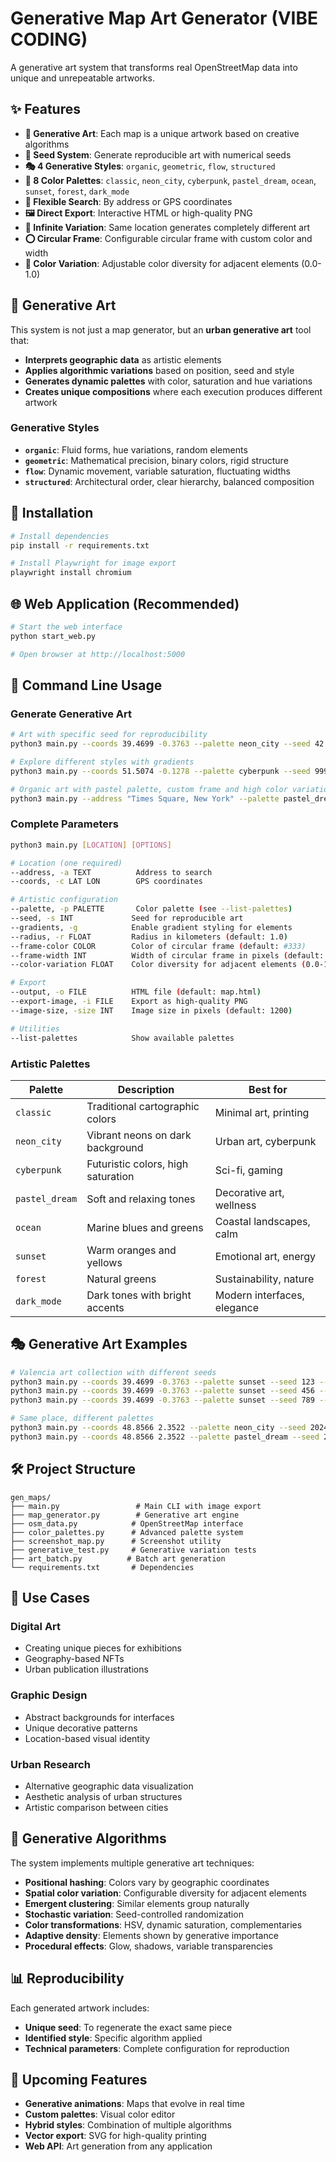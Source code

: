 # Generative Map Art Generator (VIBE CODING)

A generative art system that transforms real OpenStreetMap data into unique and unrepeatable artworks.

## ✨ Features

- **🎨 Generative Art**: Each map is a unique artwork based on creative algorithms
- **🌱 Seed System**: Generate reproducible art with numerical seeds
- **🎭 4 Generative Styles**: `organic`, `geometric`, `flow`, `structured`
- **🎨 8 Color Palettes**: `classic`, `neon_city`, `cyberpunk`, `pastel_dream`, `ocean`, `sunset`, `forest`, `dark_mode`
- **📍 Flexible Search**: By address or GPS coordinates
- **🖼️ Direct Export**: Interactive HTML or high-quality PNG
- **🔄 Infinite Variation**: Same location generates completely different art
- **⭕ Circular Frame**: Configurable circular frame with custom color and width
- **🎨 Color Variation**: Adjustable color diversity for adjacent elements (0.0-1.0)

## 🎯 Generative Art

This system is not just a map generator, but an **urban generative art** tool that:

- **Interprets geographic data** as artistic elements
- **Applies algorithmic variations** based on position, seed and style
- **Generates dynamic palettes** with color, saturation and hue variations
- **Creates unique compositions** where each execution produces different artwork

### Generative Styles

- **`organic`**: Fluid forms, hue variations, random elements
- **`geometric`**: Mathematical precision, binary colors, rigid structure  
- **`flow`**: Dynamic movement, variable saturation, fluctuating widths
- **`structured`**: Architectural order, clear hierarchy, balanced composition

## 🚀 Installation

```bash
# Install dependencies
pip install -r requirements.txt

# Install Playwright for image export
playwright install chromium
```

## 🌐 Web Application (Recommended)

```bash
# Start the web interface
python start_web.py

# Open browser at http://localhost:5000
```

## 🎨 Command Line Usage

### Generate Generative Art

```bash
# Art with specific seed for reproducibility
python3 main.py --coords 39.4699 -0.3763 --palette neon_city --seed 42 --export-image valencia_neon.png

# Explore different styles with gradients
python3 main.py --coords 51.5074 -0.1278 --palette cyberpunk --seed 999 --gradients --export-image london_cyber.png

# Organic art with pastel palette, custom frame and high color variation
python3 main.py --address "Times Square, New York" --palette pastel_dream --seed 777 --gradients --frame-color "#ff6b6b" --frame-width 20 --color-variation 0.8 --export-image nyc_pastel.png
```

### Complete Parameters

```bash
python3 main.py [LOCATION] [OPTIONS]

# Location (one required)
--address, -a TEXT          Address to search
--coords, -c LAT LON        GPS coordinates

# Artistic configuration  
--palette, -p PALETTE       Color palette (see --list-palettes)
--seed, -s INT             Seed for reproducible art
--gradients, -g            Enable gradient styling for elements
--radius, -r FLOAT         Radius in kilometers (default: 1.0)
--frame-color COLOR        Color of circular frame (default: #333)
--frame-width INT          Width of circular frame in pixels (default: 10)
--color-variation FLOAT    Color diversity for adjacent elements (0.0-1.0, default: 0.3)

# Export
--output, -o FILE          HTML file (default: map.html)
--export-image, -i FILE    Export as high-quality PNG
--image-size, -size INT    Image size in pixels (default: 1200)

# Utilities
--list-palettes            Show available palettes
```

### Artistic Palettes

| Palette | Description | Best for |
|---------|-------------|----------|
| `classic` | Traditional cartographic colors | Minimal art, printing |
| `neon_city` | Vibrant neons on dark background | Urban art, cyberpunk |
| `cyberpunk` | Futuristic colors, high saturation | Sci-fi, gaming |
| `pastel_dream` | Soft and relaxing tones | Decorative art, wellness |
| `ocean` | Marine blues and greens | Coastal landscapes, calm |
| `sunset` | Warm oranges and yellows | Emotional art, energy |
| `forest` | Natural greens | Sustainability, nature |
| `dark_mode` | Dark tones with bright accents | Modern interfaces, elegance |

## 🎭 Generative Art Examples

```bash
# Valencia art collection with different seeds
python3 main.py --coords 39.4699 -0.3763 --palette sunset --seed 123 --export-image valencia_1.png
python3 main.py --coords 39.4699 -0.3763 --palette sunset --seed 456 --export-image valencia_2.png
python3 main.py --coords 39.4699 -0.3763 --palette sunset --seed 789 --export-image valencia_3.png

# Same place, different palettes
python3 main.py --coords 48.8566 2.3522 --palette neon_city --seed 2024 --export-image paris_neon.png
python3 main.py --coords 48.8566 2.3522 --palette pastel_dream --seed 2024 --export-image paris_pastel.png
```

## 🛠️ Project Structure

```
gen_maps/
├── main.py                 # Main CLI with image export
├── map_generator.py        # Generative art engine
├── osm_data.py            # OpenStreetMap interface
├── color_palettes.py      # Advanced palette system
├── screenshot_map.py      # Screenshot utility
├── generative_test.py     # Generative variation tests
├── art_batch.py          # Batch art generation
└── requirements.txt       # Dependencies
```

## 🎨 Use Cases

### Digital Art
- Creating unique pieces for exhibitions
- Geography-based NFTs
- Urban publication illustrations

### Graphic Design
- Abstract backgrounds for interfaces
- Unique decorative patterns
- Location-based visual identity

### Urban Research
- Alternative geographic data visualization
- Aesthetic analysis of urban structures
- Artistic comparison between cities

## 🔮 Generative Algorithms

The system implements multiple generative art techniques:

- **Positional hashing**: Colors vary by geographic coordinates
- **Spatial color variation**: Configurable diversity for adjacent elements
- **Emergent clustering**: Similar elements group naturally  
- **Stochastic variation**: Seed-controlled randomization
- **Color transformations**: HSV, dynamic saturation, complementaries
- **Adaptive density**: Elements shown by generative importance
- **Procedural effects**: Glow, shadows, variable transparencies

## 📊 Reproducibility

Each generated artwork includes:
- **Unique seed**: To regenerate the exact same piece
- **Identified style**: Specific algorithm applied
- **Technical parameters**: Complete configuration for reproduction

## 🌟 Upcoming Features

- **Generative animations**: Maps that evolve in real time
- **Custom palettes**: Visual color editor
- **Hybrid styles**: Combination of multiple algorithms
- **Vector export**: SVG for high-quality printing
- **Web API**: Art generation from any application
